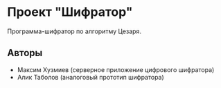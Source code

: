 # Проект "Шифратор"
Программа-шифратор по алгоритму Цезаря.
## Авторы
+ Максим Хузмиев (серверное приложение цифрового шифратора)
+ Алик Таболов (аналоговый прототип шифратора)
